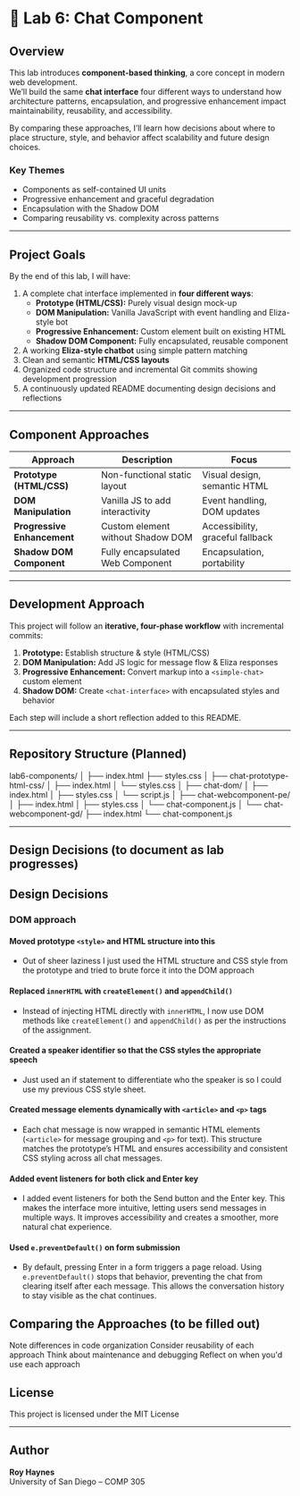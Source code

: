 # 🧩 Lab 6: Chat Component

## Overview
This lab introduces **component-based thinking**, a core concept in modern web development.  
We’ll build the same **chat interface** four different ways to understand how architecture patterns, encapsulation, and progressive enhancement impact maintainability, reusability, and accessibility.

By comparing these approaches, I’ll learn how decisions about where to place structure, style, and behavior affect scalability and future design choices.

### Key Themes
- Components as self-contained UI units
- Progressive enhancement and graceful degradation
- Encapsulation with the Shadow DOM
- Comparing reusability vs. complexity across patterns

---

## Project Goals
By the end of this lab, I will have:
1. A complete chat interface implemented in **four different ways**:
    - **Prototype (HTML/CSS):** Purely visual design mock-up
    - **DOM Manipulation:** Vanilla JavaScript with event handling and Eliza-style bot
    - **Progressive Enhancement:** Custom element built on existing HTML
    - **Shadow DOM Component:** Fully encapsulated, reusable component
2. A working **Eliza-style chatbot** using simple pattern matching
3. Clean and semantic **HTML/CSS layouts**
4. Organized code structure and incremental Git commits showing development progression
5. A continuously updated README documenting design decisions and reflections

---

## Component Approaches

| Approach | Description | Focus |
|-----------|--------------|-------|
| **Prototype (HTML/CSS)** | Non-functional static layout | Visual design, semantic HTML |
| **DOM Manipulation** | Vanilla JS to add interactivity | Event handling, DOM updates |
| **Progressive Enhancement** | Custom element without Shadow DOM | Accessibility, graceful fallback |
| **Shadow DOM Component** | Fully encapsulated Web Component | Encapsulation, portability |

---

## Development Approach
This project will follow an **iterative, four-phase workflow** with incremental commits:
1. **Prototype:** Establish structure & style (HTML/CSS)
2. **DOM Manipulation:** Add JS logic for message flow & Eliza responses
3. **Progressive Enhancement:** Convert markup into a `<simple-chat>` custom element
4. **Shadow DOM:** Create `<chat-interface>` with encapsulated styles and behavior

Each step will include a short reflection added to this README.

---

## Repository Structure (Planned)
lab6-components/
│
├── index.html
├── styles.css
│
├── chat-prototype-html-css/
│   ├── index.html
│   └── styles.css
│
├── chat-dom/
│   ├── index.html
│   ├── styles.css
│   └── script.js
│
├── chat-webcomponent-pe/
│   ├── index.html
│   ├── styles.css
│   └── chat-component.js
│
└── chat-webcomponent-gd/
├── index.html
└── chat-component.js

---

## Design Decisions (to document as lab progresses)

## Design Decisions
### DOM approach
#### Moved prototype `<style>` and HTML structure into this
* Out of sheer laziness I just used the HTML structure and CSS style from the prototype and tried to brute force it into the DOM approach

#### Replaced `innerHTML` with `createElement()` and `appendChild()`
* Instead of injecting HTML directly with `innerHTML`, I now use DOM methods like `createElement()` and `appendChild()` as per the instructions
of the assignment.

#### Created a speaker identifier so that the CSS styles the appropriate speech
* Just used an if statement to differentiate who the speaker is so I could use my previous
CSS style sheet.

#### Created message elements dynamically with `<article>` and `<p>` tags
* Each chat message is now wrapped in semantic HTML elements (`<article>` for message grouping and `<p>` for text).
This structure matches the prototype’s HTML and ensures accessibility and consistent CSS styling across all chat messages.

#### Added event listeners for both click and Enter key
* I added event listeners for both the Send button and the Enter key. This makes the interface more intuitive, letting users send
messages in multiple ways. It improves accessibility and creates a smoother, more natural chat experience.

#### Used `e.preventDefault()` on form submission
* By default, pressing Enter in a form triggers a page reload. Using `e.preventDefault()` stops that behavior, 
preventing the chat from clearing itself after each message. This allows the conversation history to stay visible as the chat continues.


## Comparing the Approaches (to be filled out)
Note differences in code organization
Consider reusability of each approach
Think about maintenance and debugging
Reflect on when you'd use each approach



## License
This project is licensed under the MIT License 

---

## Author
**Roy Haynes**  
University of San Diego – COMP 305

